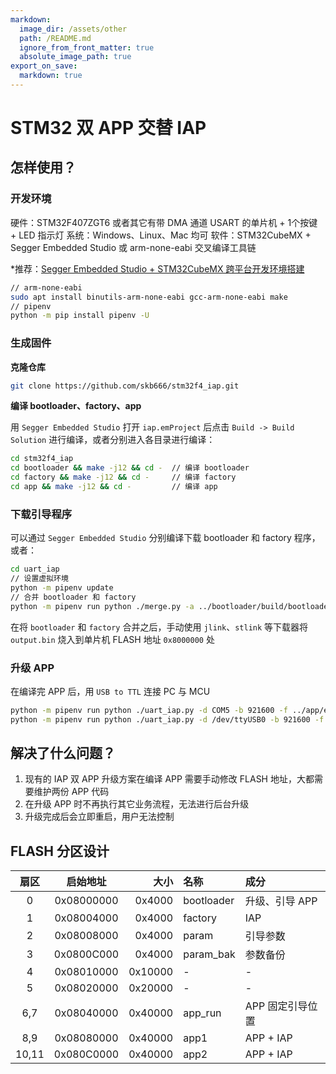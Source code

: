 ```yaml
---
markdown:
  image_dir: /assets/other
  path: /README.md
  ignore_from_front_matter: true
  absolute_image_path: true
export_on_save:
  markdown: true
---
```


# STM32 双 APP 交替 IAP

## 怎样使用？

### 开发环境

硬件：STM32F407ZGT6 或者其它有带 DMA 通道 USART 的单片机 + 1个按键 + LED 指示灯
系统：Windows、Linux、Mac 均可
软件：STM32CubeMX + Segger Embedded Studio 或 arm-none-eabi 交叉编译工具链

*推荐：[Segger Embedded Studio + STM32CubeMX 跨平台开发环境搭建](https://blog.csdn.net/skb666/article/details/131658780)

```bash
// arm-none-eabi
sudo apt install binutils-arm-none-eabi gcc-arm-none-eabi make
// pipenv
python -m pip install pipenv -U
```

### 生成固件

**克隆仓库**

```bash
git clone https://github.com/skb666/stm32f4_iap.git
```

**编译 bootloader、factory、app**

用 `Segger Embedded Studio` 打开 `iap.emProject` 后点击 `Build -> Build Solution` 进行编译，或者分别进入各目录进行编译：

```bash
cd stm32f4_iap
cd bootloader && make -j12 && cd -  // 编译 bootloader
cd factory && make -j12 && cd -     // 编译 factory
cd app && make -j12 && cd -         // 编译 app
```

### 下载引导程序

可以通过 `Segger Embedded Studio` 分别编译下载 bootloader 和 factory 程序，或者：

```bash
cd uart_iap
// 设置虚拟环境
python -m pipenv update
// 合并 bootloader 和 factory
python -m pipenv run python ./merge.py -a ../bootloader/build/bootloader.bin -c ../factory/build/factory.bin -o output.bin
```

在将 `bootloader` 和 `factory` 合并之后，手动使用 `jlink`、`stlink` 等下载器将 `output.bin` 烧入到单片机 FLASH 地址 `0x8000000` 处

### 升级 APP

在编译完 APP 后，用 `USB to TTL` 连接 PC 与 MCU

```bash
python -m pipenv run python ./uart_iap.py -d COM5 -b 921600 -f ../app/emStudio/Output/Release/Exe/app.bin
python -m pipenv run python ./uart_iap.py -d /dev/ttyUSB0 -b 921600 -f ../app/build/app.bin
```

## 解决了什么问题？

1. 现有的 IAP 双 APP 升级方案在编译 APP 需要手动修改 FLASH 地址，大都需要维护两份 APP 代码
2. 在升级 APP 时不再执行其它业务流程，无法进行后台升级
3. 升级完成后会立即重启，用户无法控制

## FLASH 分区设计

| 扇区  |  启始地址  |    大小 | 名称       | 成分             |
| :---: | :--------: | ------: | :--------- | :--------------- |
|   0   | 0x08000000 |  0x4000 | bootloader | 升级、引导 APP   |
|   1   | 0x08004000 |  0x4000 | factory    | IAP              |
|   2   | 0x08008000 |  0x4000 | param      | 引导参数         |
|   3   | 0x0800C000 |  0x4000 | param_bak  | 参数备份         |
|   4   | 0x08010000 | 0x10000 | -          | -                |
|   5   | 0x08020000 | 0x20000 | -          | -                |
|  6,7  | 0x08040000 | 0x40000 | app_run    | APP 固定引导位置 |
|  8,9  | 0x08080000 | 0x40000 | app1       | APP + IAP        |
| 10,11 | 0x080C0000 | 0x40000 | app2       | APP + IAP        |
